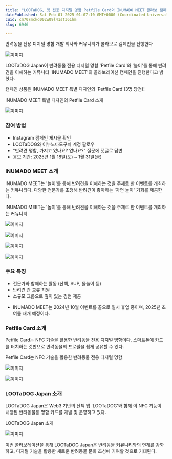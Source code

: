 ```yaml
---
title: "LOOTaDOG, 펫 전용 디지털 명함 Petfile Card와 INUMADO MEET 콜라보 캠페인 진행"
datePublished: Sat Feb 01 2025 01:07:10 GMT+0000 (Coordinated Universal Time)
cuid: cm707mckd002w09l41st361hm
slug: 6946

---
```



반려동물 전용 디지털 명함 개발 회사와 커뮤니티가 콜라보로 캠페인을 진행한다

![이미지](https://cdn.hashnode.com/res/hashnode/image/upload/v1739261865438/bb4af8f8-a6a6-44c7-a660-a25d3f208875.png)

LOOTaDOG Japan이 반려동물 전용 디지털 명함 'Petfile Card'와 '놀이'를 통해 반려견을 이해하는 커뮤니티 'INUMADO MEET'의 콜라보레이션 캠페인을 진행한다고 밝혔다.

캠페인 상품은 INUMADO MEET 특별 디자인의 'Petfile Card'(3명 당첨)!

INUMADO MEET 특별 디자인의 Petfile Card 소개

![이미지](https://cdn.hashnode.com/res/hashnode/image/upload/v1739261868415/eabba1c6-4c67-40d0-a94e-dc786867361e.png)

### 참여 방법

- Instagram 캠페인 게시물 확인
- LOOTaDOG와 이누노마도구치 계정 팔로우
- "반려견 명함, 가지고 있나요? 없나요?" 질문에 댓글로 답변
- 응모 기간: 2025년 1월 18일(토) ~ 1월 31일(금)

### INUMADO MEET 소개

INUMADO MEET는 '놀이'를 통해 반려견을 이해하는 것을 주제로 한 이벤트를 개최하는 커뮤니티다. 다양한 전문가를 초청해 반려견이 좋아하는 '자연 놀이' 기회를 제공한다.

INUMADO MEET는 '놀이'를 통해 반려견을 이해하는 것을 주제로 한 이벤트를 개최하는 커뮤니티

![이미지](https://cdn.hashnode.com/res/hashnode/image/upload/v1739261871280/c82cf466-c558-48b0-8191-7a8cdd0f302f.png)

![이미지](https://cdn.hashnode.com/res/hashnode/image/upload/v1739261873548/b2b8c7b7-91d1-4d4e-8dd4-40af9a5aa447.png)

![이미지](https://cdn.hashnode.com/res/hashnode/image/upload/v1739261875591/8d27b68e-199d-4280-aed3-bace74f96fe4.png)

![이미지](https://cdn.hashnode.com/res/hashnode/image/upload/v1739261878341/a8e6ff9e-64d2-4078-9c06-40626466d745.png)

### 주요 특징

- 전문가와 함께하는 활동 (산책, SUP, 물놀이 등)
- 반려견 간 교류 지원
- 소규모 그룹으로 깊이 있는 경험 제공

* INUMADO MEET는 2024년 10월 이벤트를 끝으로 일시 휴업 중이며, 2025년 초여름 재개 예정이다.

### Petfile Card 소개

Petfile Card는 NFC 기술을 활용한 반려동물 전용 디지털 명함이다. 스마트폰에 카드를 터치하는 것만으로 반려동물의 프로필을 쉽게 공유할 수 있다.

Petfile Card는 NFC 기술을 활용한 반려동물 전용 디지털 명함

![이미지](https://cdn.hashnode.com/res/hashnode/image/upload/v1739261880658/4ec56d47-4b76-49d0-9e51-9ddeaaffa2de.png)

![이미지](https://cdn.hashnode.com/res/hashnode/image/upload/v1739261882686/2bf8c654-9a4d-4ab9-8c82-af531f653094.png)

### LOOTaDOG Japan 소개

LOOTaDOG Japan은 Web3 기반의 산책 앱 'LOOTaDOG'와 함께 이 NFC 기능이 내장된 반려동물용 명함 카드를 개발 및 운영하고 있다.

LOOTaDOG Japan 소개

![이미지](https://cdn.hashnode.com/res/hashnode/image/upload/v1739261884782/49c814ef-027a-4f8a-aa6b-dbeb7254e350.png)

이번 콜라보레이션을 통해 LOOTaDOG Japan은 반려동물 커뮤니티와의 연계를 강화하고, 디지털 기술을 활용한 새로운 반려동물 문화 조성에 기여할 것으로 기대된다.